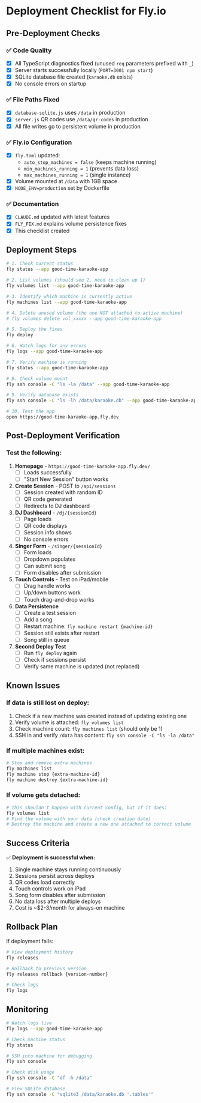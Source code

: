 # Deployment Checklist for Fly.io

## Pre-Deployment Checks

### ✅ Code Quality
- [x] All TypeScript diagnostics fixed (unused `req` parameters prefixed with `_`)
- [x] Server starts successfully locally (`PORT=3001 npm start`)
- [x] SQLite database file created (`karaoke.db` exists)
- [x] No console errors on startup

### ✅ File Paths Fixed
- [x] `database-sqlite.js` uses `/data` in production
- [x] `server.js` QR codes use `/data/qr-codes` in production
- [x] All file writes go to persistent volume in production

### ✅ Fly.io Configuration
- [x] `fly.toml` updated:
  - `auto_stop_machines = false` (keeps machine running)
  - `min_machines_running = 1` (prevents data loss)
  - `max_machines_running = 1` (single instance)
- [x] Volume mounted at `/data` with 1GB space
- [x] `NODE_ENV=production` set by Dockerfile

### ✅ Documentation
- [x] `CLAUDE.md` updated with latest features
- [x] `FLY_FIX.md` explains volume persistence fixes
- [x] This checklist created

## Deployment Steps

```bash
# 1. Check current status
fly status --app good-time-karaoke-app

# 2. List volumes (should see 2, need to clean up 1)
fly volumes list --app good-time-karaoke-app

# 3. Identify which machine is currently active
fly machines list --app good-time-karaoke-app

# 4. Delete unused volume (the one NOT attached to active machine)
# fly volumes delete vol_xxxxx --app good-time-karaoke-app

# 5. Deploy the fixes
fly deploy

# 6. Watch logs for any errors
fly logs --app good-time-karaoke-app

# 7. Verify machine is running
fly status --app good-time-karaoke-app

# 8. Check volume mount
fly ssh console -C "ls -la /data" --app good-time-karaoke-app

# 9. Verify database exists
fly ssh console -C "ls -lh /data/karaoke.db" --app good-time-karaoke-app

# 10. Test the app
open https://good-time-karaoke-app.fly.dev
```

## Post-Deployment Verification

### Test the following:
1. **Homepage** - `https://good-time-karaoke-app.fly.dev/`
   - [ ] Loads successfully
   - [ ] "Start New Session" button works

2. **Create Session** - POST to `/api/sessions`
   - [ ] Session created with random ID
   - [ ] QR code generated
   - [ ] Redirects to DJ dashboard

3. **DJ Dashboard** - `/dj/{sessionId}`
   - [ ] Page loads
   - [ ] QR code displays
   - [ ] Session info shows
   - [ ] No console errors

4. **Singer Form** - `/singer/{sessionId}`
   - [ ] Form loads
   - [ ] Dropdown populates
   - [ ] Can submit song
   - [ ] Form disables after submission

5. **Touch Controls** - Test on iPad/mobile
   - [ ] Drag handle works
   - [ ] Up/down buttons work
   - [ ] Touch drag-and-drop works

6. **Data Persistence**
   - [ ] Create a test session
   - [ ] Add a song
   - [ ] Restart machine: `fly machine restart {machine-id}`
   - [ ] Session still exists after restart
   - [ ] Song still in queue

7. **Second Deploy Test**
   - [ ] Run `fly deploy` again
   - [ ] Check if sessions persist
   - [ ] Verify same machine is updated (not replaced)

## Known Issues

### If data is still lost on deploy:
1. Check if a new machine was created instead of updating existing one
2. Verify volume is attached: `fly volumes list`
3. Check machine count: `fly machines list` (should only be 1)
4. SSH in and verify `/data` has content: `fly ssh console -C "ls -la /data"`

### If multiple machines exist:
```bash
# Stop and remove extra machines
fly machines list
fly machine stop {extra-machine-id}
fly machine destroy {extra-machine-id}
```

### If volume gets detached:
```bash
# This shouldn't happen with current config, but if it does:
fly volumes list
# Find the volume with your data (check creation date)
# Destroy the machine and create a new one attached to correct volume
```

## Success Criteria

✅ **Deployment is successful when:**
1. Single machine stays running continuously
2. Sessions persist across deploys
3. QR codes load correctly
4. Touch controls work on iPad
5. Song form disables after submission
6. No data loss after multiple deploys
7. Cost is ~$2-3/month for always-on machine

## Rollback Plan

If deployment fails:
```bash
# View deployment history
fly releases

# Rollback to previous version
fly releases rollback {version-number}

# Check logs
fly logs
```

## Monitoring

```bash
# Watch logs live
fly logs --app good-time-karaoke-app

# Check machine status
fly status

# SSH into machine for debugging
fly ssh console

# Check disk usage
fly ssh console -C "df -h /data"

# View SQLite database
fly ssh console -C "sqlite3 /data/karaoke.db '.tables'"
```
